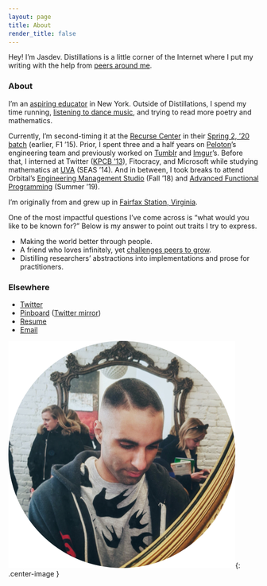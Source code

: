 ```yaml
---
layout: page
title: About
render_title: false
---
```


Hey! I’m Jasdev. Distillations is a little corner of the Internet where I put my writing with the help from [peers around me](/village).

### About

I’m an [aspiring educator](https://distill.pub/2017/research-debt/) in New York. Outside of Distillations, I spend my time running, [listening to dance music](https://soundcloud.com/jasdev-singh), and trying to read more poetry and mathematics.

Currently, I’m second-timing it at the [Recurse Center](https://www.recurse.com) in their [Spring 2, ’20 batch](https://www.recurse.com/blog/152-RC-is-online-only-until-at-least-May) (earlier, F1 ’15). Prior, I spent three and a half years on [Peloton](https://www.onepeloton.com/)’s engineering team and previously worked on [Tumblr](https://www.tumblr.com/) and [Imgur](https://imgur.com/)’s. Before that, I interned at Twitter ([KPCB ’13](http://kpcbfellows.com/)), Fitocracy, and Microsoft while studying mathematics at [UVA](http://www.virginia.edu/) (SEAS ’14). And in between, I took breaks to attend Orbital’s [Engineering Management Studio](https://orbital.nyc/studios/) (Fall ’18) and [Advanced Functional Programming](http://afp.school) (Summer ’19).

I’m originally from and grew up in [Fairfax Station, Virginia](http://en.wikipedia.org/wiki/Fairfax_Station,_Virginia).

One of the most impactful questions I’ve come across is “what would you like to be known for?” Below is my answer to point out traits I try to express.

- Making the world better through people.
- A friend who loves infinitely, yet [challenges peers to grow](https://pinboard.in/u:jasdev/b:545f16fe01bd).
- Distilling researchers’ abstractions into implementations and prose for practitioners.

### Elsewhere

- [Twitter](https://twitter.com/jasdev)
- [Pinboard](https://pinboard.in/u:jasdev) ([Twitter mirror](https://twitter.com/_substrate))
- [Resume](/public/2020-resume.pdf)
- [Email](mailto:jasdev@jasdev.me)

![](/public/images/about-pic.png){: .center-image }
